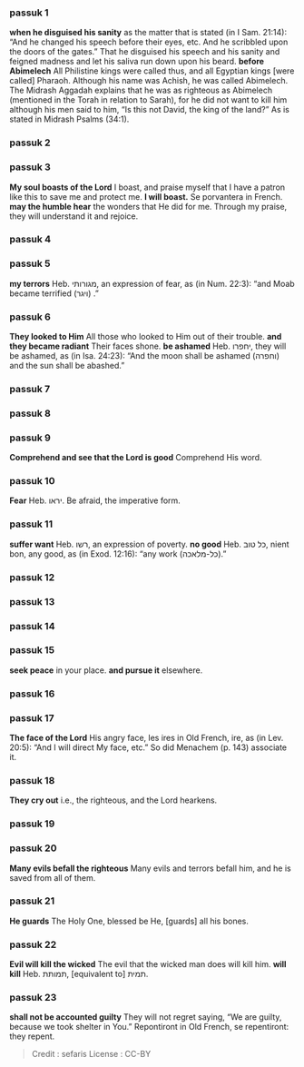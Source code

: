
### passuk 1
<b>when he disguised his sanity</b> as the matter that is stated (in I Sam. 21:14): “And he changed his speech before their eyes, etc. And he scribbled upon the doors of the gates.” That he disguised his speech and his sanity and feigned madness and let his saliva run down upon his beard.
<b>before Abimelech</b> All Philistine kings were called thus, and all Egyptian kings [were called] Pharaoh. Although his name was Achish, he was called Abimelech. The Midrash Aggadah explains that he was as righteous as Abimelech (mentioned in the Torah in relation to Sarah), for he did not want to kill him although his men said to him, “Is this not David, the king of the land?” As is stated in Midrash Psalms (34:1).

### passuk 2

### passuk 3
<b>My soul boasts of the Lord</b> I boast, and praise myself that I have a patron like this to save me and protect me.
<b>I will boast.</b> Se porvantera in French. 
<b>may the humble hear</b> the wonders that He did for me. Through my praise, they will understand it and rejoice.

### passuk 4

### passuk 5
<b>my terrors</b> Heb. מגורותי, an expression of fear, as (in Num. 22:3): “and Moab became terrified (ויגר) .”

### passuk 6
<b>They looked to Him</b> All those who looked to Him out of their trouble.
<b>and they became radiant</b> Their faces shone.
<b>be ashamed</b> Heb. יחפרו, they will be ashamed, as (in Isa. 24:23): “And the moon shall be ashamed (וחפרה) and the sun shall be abashed.”

### passuk 7

### passuk 8

### passuk 9
<b>Comprehend and see that the Lord is good</b> Comprehend His word.

### passuk 10
<b>Fear</b> Heb. יראו. Be afraid, the imperative form.

### passuk 11
<b>suffer want</b> Heb. רשו, an expression of poverty.
<b>no good</b> Heb. כל טוב, nient bon, any good, as (in Exod. 12:16): “any work (כל-מלאכה).”

### passuk 12

### passuk 13

### passuk 14

### passuk 15
<b>seek peace</b> in your place.
<b>and pursue it</b> elsewhere.

### passuk 16

### passuk 17
<b>The face of the Lord</b> His angry face, les ires in Old French, ire, as (in Lev. 20:5): “And I will direct My face, etc.” So did Menachem (p. 143) associate it.

### passuk 18
<b>They cry out</b> i.e., the righteous, and the Lord hearkens.

### passuk 19

### passuk 20
<b>Many evils befall the righteous</b> Many evils and terrors befall him, and he is saved from all of them.

### passuk 21
<b>He guards</b> The Holy One, blessed be He, [guards] all his bones.

### passuk 22
<b>Evil will kill the wicked</b> The evil that the wicked man does will kill him.
<b>will kill</b> Heb. תמותת, [equivalent to] תמית.

### passuk 23
<b>shall not be accounted guilty</b> They will not regret saying, “We are guilty, because we took shelter in You.” Repontiront in Old French, se repentiront: they repent.

>Credit : sefaris
>License : CC-BY